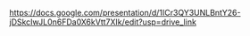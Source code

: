 https://docs.google.com/presentation/d/1ICr3QY3UNLBntY26-jDSkcIwJL0n6FDa0X6kVtt7XIk/edit?usp=drive_link
